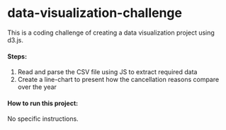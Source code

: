 # data-visualization-challenge
This is a coding challenge of creating a data visualization project using d3.js.

#### Steps:
1. Read and parse the CSV file using JS to extract required data
2. Create a line-chart to present how the cancellation reasons compare over the year

#### How to run this project:
No specific instructions.